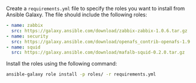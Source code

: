 Create a `requirements.yml` file to specify the roles you want to install from Ansible Galaxy. The file should include the following roles:

```requirements.yml
- name: zabbix
  src: https://galaxy.ansible.com/download/zabbix-zabbix-1.0.6.tar.gz
- name: security
  src: https://galaxy.ansible.com/download/openafs_contrib-openafs-1.9.0.tar.gz
- name: squid
  src: https://galaxy.ansible.com/download/mafalb-squid-0.2.0.tar.gz
```

Install the roles using the following command:

```bash
ansible-galaxy role install -p roles/ -r requirements.yml
```
